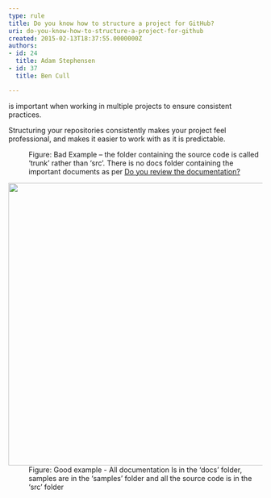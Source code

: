 ```yaml
---
type: rule
title: Do you know how to structure a project for GitHub?
uri: do-you-know-how-to-structure-a-project-for-github
created: 2015-02-13T18:37:55.0000000Z
authors:
- id: 24
  title: Adam Stephensen
- id: 37
  title: Ben Cull

---
```




<span class='intro'> <p class="p1">is important when working in multiple projects to ensure consistent practices.​​</p><p class="p1">Structuring your repositories consistently makes your project feel professional, and makes it easier to work with as it is predictable.</p> </span>

<dl class="badImage"><dt> 
      <img src="/SoftwareDevelopment/RulesToBetterGitHub/PublishingImages/structure-github-bad.jpg" alt="" /> 
   </dt><dd>Figure&#58; Bad Example – the folder containing the source code is called ‘trunk’ rather than ‘src’. There is no docs folder containing the important documents as per 
      <a href="/SoftwareDevelopment/RulestobetterArchitectureandCodeReview/Pages/DoYouReviewTheDocumentation.aspx">Do you review the documentation?</a></dd></dl><dl class="goodImage"><dt> 
      <img src="/SoftwareDevelopment/RulesToBetterGitHub/PublishingImages/structure-github-good.jpg" alt="" style="width&#58;560px;" /> 
   </dt><dd>Figure&#58; Good example - All documentation Is in the ‘docs’ folder, samples are in the ‘samples’ folder and all the source code is in the ‘src’ folder </dd></dl>


